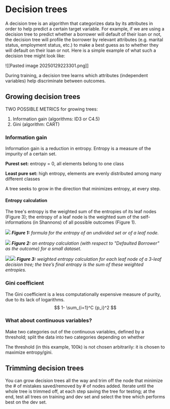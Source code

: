 # Decision trees
A decision tree is an algorithm that categorizes data by its attributes in order to help predict a certain target variable. For example, if we are using a decision tree to predict whether a borrower will default of their loan or not, the decision tree will profile the borrower by relevant attributes (e.g. marital status, employment status, etc.) to make a best guess as to whether they will default on their loan or not. Here is a simple example of what such a decision tree might look like:

![[Pasted image 20250129223301.png]]

During training, a decision tree learns which attributes (independent variables) help discriminate between outcomes.
## Growing decision trees
TWO POSSIBLE METRICS for growing trees:

1. Information gain (algorithms: ID3 or C4.5)
2. Gini (algorithm: CART)
### Information gain
Information gain is a reduction in entropy. Entropy is a measure of the impurity of a certain set.

**Purest set:** entropy = 0, all elements belong to one class

**Least pure set:** high entropy, elements are evenly distributed among many different classes

A tree seeks to grow in the direction that minimizes entropy, at every step.
#### Entropy calculation
The tree's entropy is the weighted sum of the entropies of its leaf nodes (Figure 3); the entropy of a leaf node is the weighted sum of the self-informations (in Shannons) of all possible outcomes (Figure 1).

![](https://lh7-rt.googleusercontent.com/docsz/AD_4nXeoVHykaGhGrim0MAP8SFOwCaBPpaAxlD2V094azsOa3cAZZVMz9exps4psTgZSe2h7MhjfiamTWtYnTH5R2iavq21VVyvnQQGw0mVF_3FbebgLThkUXuBj0sUaDzR4wo5z7s07lg?key=tcv5BltTjCsL69XLxwWUykjz)
***Figure 1:** formula for the entropy of an undivided set or of a leaf node.* 

![](https://lh7-rt.googleusercontent.com/docsz/AD_4nXfAefJ44Wp1X0svXHAV_l1u12J-bTjgeFBjru0kqpg6P3zDke-V9LiGq-nEevMKuw5_6FY0ki4eD6kPv80ukz5GOqlfPkA-3UxfQnkdhcc9NVscs8_zIatC5mTpzAAbOKQkLFp9DA?key=tcv5BltTjCsL69XLxwWUykjz)
***Figure 2:** an entropy calculation (with respect to "Defaulted Borrower" as the outcome) for a small dataset.*

![](https://lh7-rt.googleusercontent.com/docsz/AD_4nXduRMvTD9iVD4P4LPvDCkzZquhTBZ9i1mbZEZ2q-CJVG5k3ah_q6YwA-hs7n9HH0wi6dvBuX-e1O7lfemiyeVqGoaNeh29ZJrsrmt4HruGD119w8_3s8jHKeKGXPwgkSaJhFv0Jig?key=tcv5BltTjCsL69XLxwWUykjz)![](https://lh7-rt.googleusercontent.com/docsz/AD_4nXd3JZPSRwoN1Bx-Kf5KJrbu35noVEwUV5_rqzIZ9dL75tk15VP_SPXvD_4wklieLxvbMmkd8zdolvHZ65n7k79h9LnLlBXxVoy_o92FHIaQfKcaH-zUfxtF5YPn_gHBpgZSMq7a?key=tcv5BltTjCsL69XLxwWUykjz)
***Figure 3:** weighted entropy calculation for each leaf node of a 3-leaf decision tree; the tree’s final entropy is the sum of these weighted entropies.*

### Gini coefficient
The Gini coefficient is a less computationally expensive measure of purity, due to its lack of logarithms.
$$
1- \sum_{i=1}^C {p_i}^2
$$

### What about continuous variables? 

Make two categories out of the continuous variables, defined by a threshold; split the data into two categories depending on whether 

The threshold (in this example, 100k) is not chosen arbitrarily: it is chosen to maximize entropy/gini.

  

  

## Trimming decision trees

You can grow decision trees all the way and trim off the node that minimize the # of mistakes saved/removed by # of nodes added. Iterate until the whole tree is trimmed off, at each step saving the tree for testing; at the end, test all trees on training and dev set and select the tree which performs best on the dev set.